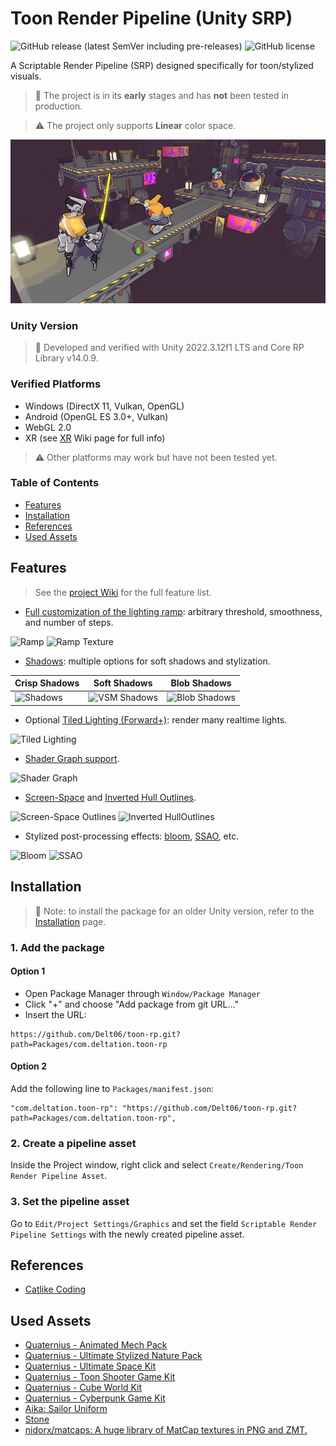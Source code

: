 # Toon Render Pipeline (Unity SRP)

![GitHub release (latest SemVer including pre-releases)](https://img.shields.io/github/v/release/Delt06/toon-rp?include_prereleases)
![GitHub license](https://img.shields.io/github/license/Delt06/toon-rp)

A Scriptable Render Pipeline (SRP) designed specifically for toon/stylized visuals.

> 🚧 The project is in its **early** stages and has **not** been tested in production.

> ⚠️ The project only supports **Linear** color space. 
 
![Main](./Documentation/demo.jpg?raw=true)

### Unity Version

> 🔨 Developed and verified with Unity 2022.3.12f1 LTS and Core RP Library v14.0.9.

### Verified Platforms

- Windows (DirectX 11, Vulkan, OpenGL)
- Android (OpenGL ES 3.0+, Vulkan)
- WebGL 2.0
- XR (see [XR](https://github.com/Delt06/toon-rp/wiki/XR) Wiki page for full info)

> ⚠️ Other platforms may work but have not been tested yet.

### Table of Contents

- [Features](#features)
- [Installation](#installation)
- [References](#references)  
- [Used Assets](#used-assets)  

## Features

> See the [project Wiki](https://github.com/Delt06/toon-rp/wiki) for the full feature list.

- [Full customization of the lighting ramp](https://github.com/Delt06/toon-rp/wiki/Global-Ramp): arbitrary threshold, smoothness, and number of steps.

![Ramp](https://github.com/Delt06/toon-rp/assets/32465621/4bd838bf-afd6-46d7-9437-e1042b00dfe8)
![Ramp Texture](https://user-images.githubusercontent.com/32465621/278110582-b180659a-da28-4c87-a374-375439725c5a.png)

- [Shadows](https://github.com/Delt06/toon-rp/wiki/Shadows): multiple options for soft shadows and stylization.

| Crisp Shadows | Soft Shadows | Blob Shadows |
|-|-|-|
|![Shadows](https://github.com/Delt06/toon-rp/assets/32465621/ad145e2c-b09d-40b1-a20c-537978e400dc)|![VSM Shadows](https://github.com/Delt06/toon-rp/assets/32465621/251fa5a1-03cf-4aaf-83de-4959e28fb6e8)|![Blob Shadows](https://github.com/Delt06/toon-rp/assets/32465621/b28fc531-734b-4bc7-867d-9cfb0030cb02)|

- Optional [Tiled Lighting (Forward+)](https://github.com/Delt06/toon-rp/wiki/Tiled-Lighting-(Forward-Plus)): render many realtime lights.

![Tiled Lighting](https://github.com/Delt06/toon-rp/assets/32465621/a896782f-7f7a-49d5-acd3-c9b848390dc2)

- [Shader Graph support](https://github.com/Delt06/toon-rp/wiki/Shader-Graph).

![Shader Graph](https://user-images.githubusercontent.com/32465621/278428880-83cd2645-a14a-4548-b7c6-f1d54c4837c2.png)

- [Screen-Space](https://github.com/Delt06/toon-rp/wiki/Screen‐Space-Outline) and [Inverted Hull Outlines](https://github.com/Delt06/toon-rp/wiki/Inverted-Hull-Outline).

![Screen-Space Outlines](https://github.com/Delt06/toon-rp/assets/32465621/3b164de2-d7ad-4e70-b150-e2346e2a64f9)
![Inverted HullOutlines](https://user-images.githubusercontent.com/32465621/278466766-627bf696-a9cf-4a79-ac7c-b7d41415e5ef.png)

- Stylized post-processing effects: [bloom](https://github.com/Delt06/toon-rp/wiki/Bloom), [SSAO](https://github.com/Delt06/toon-rp/wiki/SSAO), etc.

![Bloom](https://github.com/Delt06/toon-rp/assets/32465621/daa436eb-ee5b-45a9-9c5f-670c5557cc5d)
![SSAO](https://user-images.githubusercontent.com/32465621/278386089-dc03df40-093a-4e9f-9b77-abbb79692ca5.png)

## Installation

> 📝 Note: to install the package for an older Unity version, refer to the [Installation](https://github.com/Delt06/toon-rp/wiki#older-unity-versions) page. 

### 1. Add the package

#### Option 1
- Open Package Manager through `Window/Package Manager`
- Click "+" and choose "Add package from git URL..."
- Insert the URL:

```
https://github.com/Delt06/toon-rp.git?path=Packages/com.deltation.toon-rp
```

#### Option 2
Add the following line to `Packages/manifest.json`:
```
"com.deltation.toon-rp": "https://github.com/Delt06/toon-rp.git?path=Packages/com.deltation.toon-rp",
```

### 2. Create a pipeline asset

Inside the Project window, right click and select `Create/Rendering/Toon Render Pipeline Asset`.

### 3. Set the pipeline asset

Go to `Edit/Project Settings/Graphics` and set the field `Scriptable Render Pipeline Settings` with the newly created pipeline asset.

## References

- [Catlike Coding](https://catlikecoding.com/)

## Used Assets
- [Quaternius - Animated Mech Pack](https://quaternius.com/packs/animatedmech.html)
- [Quaternius - Ultimate Stylized Nature Pack](https://quaternius.com/packs/ultimatestylizednature.html)
- [Quaternius - Ultimate Space Kit](https://quaternius.com/packs/ultimatespacekit.html)
- [Quaternius - Toon Shooter Game Kit](https://quaternius.com/packs/toonshootergamekit.html)
- [Quaternius - Cube World Kit](https://quaternius.com/packs/cubeworldkit.html)
- [Quaternius - Cyberpunk Game Kit](https://quaternius.com/packs/cyberpunkgamekit.html)
- [Aika: Sailor Uniform](https://assetstore.unity.com/packages/3d/characters/aika-sailor-uniform-222398)
- [Stone](https://assetstore.unity.com/packages/3d/environments/landscapes/stone-62333)
- [nidorx/matcaps: A huge library of MatCap textures in PNG and ZMT.](https://github.com/nidorx/matcaps)
